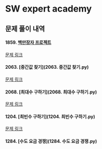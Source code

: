 # SW expert academy

## 문제 풀이 내역

#### 1859. [백만장자 프로젝트](1859.백만장자프로젝트.py)

[문제 링크](https://www.swexpertacademy.com/main/code/problem/problemDetail.do?contestProbId=AV5LrsUaDxcDFAXc&categoryId=AV5LrsUaDxcDFAXc&categoryType=CODE)

#### 2063. [중간값 찾기](2063. 중간값 찾기.py)

[문제 링크](https://www.swexpertacademy.com/main/code/problem/problemDetail.do?contestProbId=AV5QPsXKA2UDFAUq&categoryId=AV5QPsXKA2UDFAUq&categoryType=CODE)

#### 2068. [최대수 구하기](2068. 최대수 구하기.py)

[문제 링크](https://www.swexpertacademy.com/main/code/problem/problemDetail.do?contestProbId=AV5QQhbqA4QDFAUq&categoryId=AV5QQhbqA4QDFAUq&categoryType=CODE)

#### 1204. [최빈수 구하기](1204. 최빈수 구하기.py)

[문제 링크](https://www.swexpertacademy.com/main/code/problem/problemDetail.do?contestProbId=AV13zo1KAAACFAYh&categoryId=AV13zo1KAAACFAYh&categoryType=CODE)

#### 1284. [수도 요금 경쟁](1284. 수도 요금 경쟁.py)

